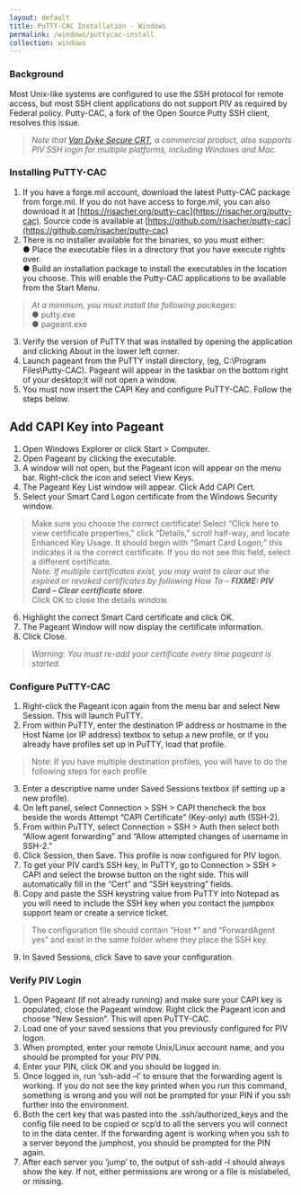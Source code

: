 ```yaml
---
layout: default
title: PuTTY-CAC Installation - Windows
permalink: /windows/puttycac-install
collection: windows
---
```


### Background
Most Unix-like systems are configured to use the SSH protocol for remote access, but most SSH client applications do not support PIV as required by Federal policy.  Putty-CAC, a fork of the Open Source Putty SSH client, resolves this issue.

> *Note that [Van Dyke Secure CRT](https://www.vandyke.com/products/securecrt/index.html), a commercial product, also supports PIV SSH login for multiple platforms, including Windows and Mac.*

### Installing PuTTY-CAC
1. If you have a forge.mil account, download the latest Putty-CAC package from forge.mil. If you do not have access to forge.mil, you can also download it at [https://risacher.org/putty-cac](https://risacher.org/putty-cac). Source code is available at [https://github.com/risacher/putty-cac](https://github.com/risacher/putty-cac)
2. There is no installer available for the binaries, so you must either:<br>
● Place the executable files in a directory that you have execute rights over.<br>
● Build an installation package to install the executables in the location you choose.  This will enable the Putty-CAC applications to be available from the Start Menu.<br>
> *At a minimum, you must install the following packages:*<br>
> ● putty.exe<br>
> ● pageant.exe<br>
3. Verify the version of PuTTY that was installed by opening the application and clicking About in the lower left corner.
4. Launch pageant from the PuTTY install directory, (eg, C:\Program Files\Putty-CAC). Pageant will appear in the taskbar on the bottom right of your desktop;it will not open a window. 
5. You must now insert the CAPI Key and configure PuTTY-CAC. Follow the steps below.

## Add CAPI Key into Pageant

1. Open Windows Explorer or click Start > Computer.
2. Open Pageant by clicking the executable. 
3. A window will not open, but  the Pageant icon will appear on the menu bar. Right-click the icon and select View Keys.
4. The Pageant Key List window will appear. Click Add CAPI Cert.
5. Select your Smart Card Logon certificate from the Windows Security window.
> Make sure you choose the correct certificate! Select “Click here to view certificate properties,” click “Details,” scroll half-way, and locate Enhanced Key Usage. It should begin with “Smart Card Logon;” this indicates it is the correct certificate. If you do not see this field, select a different certificate.<br>
> *Note: If multiple certificates exist, you may want to clear out the expired or revoked certificates by following How To – **FIXME: PIV Card – Clear certificate store***. <br>
Click OK to close the details window.
6. Highlight the correct Smart Card certificate and click OK.
7. The Pageant Window will now display the certificate information.
8. Click Close. 
> *Warning: You must  re-add your certificate every time pageant is started.*

### Configure PuTTY-CAC

1. Right-click the Pageant icon again from the menu bar and select New Session. This will launch PuTTY.
2. From within PuTTY, enter the destination IP address or hostname in the Host Name (or IP address) textbox to setup a new profile, or if you already have profiles set up in PuTTY, load that profile. 
> Note: If you have multiple destination profiles, you will have to do the following steps for each profile
3. Enter a descriptive name under Saved Sessions textbox (if setting up a new profile).
4. On left panel, select Connection > SSH > CAPI thencheck the box beside the words Attempt “CAPI Certificate” (Key-only) auth (SSH-2).
5. From within PuTTY, select Connection > SSH > Auth then select both “Allow agent forwarding” and “Allow attempted changes of username in SSH-2.”
6. Click Session, then Save. This profile is now configured for PIV logon.
7. To get your PIV card’s SSH key, in PuTTY, go to Connection > SSH > CAPI  and select the browse button on the right side. This will automatically fill in the “Cert” and “SSH keystring” fields. 
8. Copy and paste the SSH keystring value from PuTTY into Notepad as you will need to include the SSH key when you contact the jumpbox support team or create a service ticket.
> The configuration file should contain “Host *” and “ForwardAgent yes” and exist in the same folder where they place the SSH key.
9. In Saved Sessions, click Save to save your configuration.


### Verify PIV Login

1. Open Pageant (if not already running) and make sure your CAPI key is populated, close the Pageant window. Right click the Pageant icon and choose “New Session”. This will open PuTTY-CAC.
2. Load one of your saved sessions that you previously configured for PIV logon.
3. When prompted, enter your remote Unix/Linux account name, and you should be prompted for your PIV PIN.
4. Enter your PIN, click OK and you should be logged in.
5. Once logged in, run ‘ssh-add –l’ to ensure that the forwarding agent is working. If you do not see the key printed when you run this command, something is wrong and you will not be prompted for your PIN if you ssh further into the environment.
6. Both the cert key that was pasted into the .ssh/authorized_keys and the config file need to be copied or scp’d to all the servers you will connect to in the data center. If the forwarding agent is working when you ssh to a server beyond the jumphost, you should be prompted for the PIN again.
7. After each server you ‘jump’ to, the output of ssh-add –l should always show the key. If not, either permissions are wrong or a file is mislabeled, or missing.

